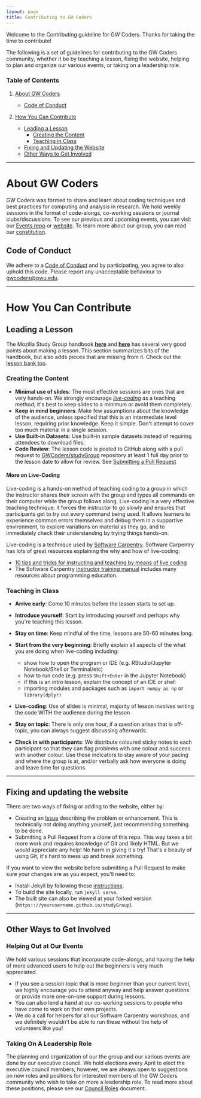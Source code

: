 ```yaml
---
layout: page
title: Contributing to GW Coders
---
```

Welcome to the Contributing guideline for GW Coders. Thanks for taking the time to contribute!

The following is a set of guidelines for contributing to the GW Coders community, whether it be by teaching a lesson, fixing the website, helping to plan and organize our various events, or taking on a leadership role.

### Table of Contents

1. [About GW Coders](#about-gw-coders)
    - [Code of Conduct](#code-of-conduct)

2. [How You Can Contribute](#how-you-can-contribute)
    - [Leading a Lesson](#leading-a-lesson)
        - [Creating the Content](#creating-the-content)
        - [Teaching in Class](#teaching-in-class)
    - [Fixing and Updating the Website](#fixing-and-updating-the-website)
    - [Other Ways to Get Involved](#other-ways-to-get-involved)

-----
# About GW Coders

GW Coders was formed to share and learn about coding techniques and
best practices for computing and analysis in research. We hold weekly sessions
in the format of code-alongs, co-working sessions or journal clubs/discussions.
To see our previous and upcoming events, you can visit our [Events repo](https://github.com/GWCoders/Events/issues) or [website](https://GWCoders.github.io/studyGroup/#events).
To learn more about our group, you can read our [constitution](https://github.com/GWCoders/council/blob/master/Constitution.md).

## Code of Conduct

We adhere to a [Code of Conduct](https://github.com/GWCoders/studyGroup/blob/gh-pages/codeOfConduct.md)
and by participating, you agree to also uphold this code. Please report any
unacceptable behaviour to gwcoders@gwu.edu.

-----
# How You Can Contribute

## Leading a Lesson

The Mozilla Study Group
handbook [**here**](https://mozillascience.github.io/studyGroupHandbook/lessons.html#reuse)
and [**here**](https://mozillascience.github.io/studyGroupHandbook/event-types.html#workalong)
has several very good points about making a lesson. This section summarizes bits
of the handbook, but also adds pieces that are missing from it. Check out the
[lesson bank too](https://github.com/mozillascience/studyGroupLessons/issues).

### Creating the Content

+ **Minimal use of slides**: The most effective sessions are ones that are very
hands-on. We strongly encourage [*live-coding*](#more-on-live-coding) as a
teaching method; it's best to keep slides to a minimum or avoid them completely.
+ **Keep in mind beginners**: Make few assumptions about the knowledge of the audience,
unless specified that this is an intermediate level lesson, requiring prior knowledge.
Keep it simple. Don't attempt to cover too much material in a single session.
+ **Use Built-in Datasets**: Use built-in sample datasets instead of requiring
attendees to download files.
+ **Code Review**: The lesson code is posted to GitHub along with a pull request to
[GWCoders/studyGroup](https://github.com/GWCoders/studyGroup) repository at
least 1 full day prior to the lesson date to allow for review.
See [Submitting a Pull Request](https://GWCoders.github.io/studyGroup/pull-request/)

#### More on Live-Coding

Live-coding is a hands-on method of teaching coding to a group in which the instructor
shares their screen with the group and types all commands on their computer while the
group follows along. Live-coding is a very effective teaching technique: it forces the
instructor to go slowly and ensures that participants get to try out every command
being used. It allows learners to experience common errors themselves and debug them
in a supportive environment, to explore variations on material as they go, and to
immediately check their understanding by trying things hands-on.

Live-coding is a technique used by [Software Carpentry](https://software-carpentry.org/about/).
Software Carpentry has lots of great resources explaining the why and how of live-coding:
+ [10 tips and tricks for instructing and teaching by means of live coding](https://software-carpentry.org/blog/2016/04/tips-tricks-live-coding.html)
+ The Software Carpentry [instructor training manual](http://carpentries.github.io/instructor-training/)
includes many resources about programming education.

### Teaching in Class

+ **Arrive early**: Come 10 minutes before the lesson starts to set up.
+ **Introduce yourself**: Start by introducing yourself and perhaps why you're teaching this lesson.
+ **Stay on time**: Keep mindful of the time, lessons are 50-60 minutes long.
+ **Start from the very beginning**: Briefly explain all aspects of the what you are doing when live-coding including:
    - show how to open the program or IDE (e.g. RStudio/Jupyter Notebook/Shell or Terminal/etc)
    - how to run code (e.g. press `Shift+Enter` in the Jupyter Notebook)
    - if this is an intro lesson, explain the concept of an IDE or shell
    - importing modules and packages such as  `import numpy as np` or `library(dplyr)`

+ **Live-coding**: Use of slides is minimal, majority of lesson involves writing the code WITH the audience during the lesson
+ **Stay on topic**: There is only one hour, if a question arises that is off-topic, you can always suggest discussing afterwards.
+ **Check in with participants**: We distribute coloured sticky notes to each
participant so that they can flag problems with one colour and success with
another colour. Use these indicators to stay aware of your pacing and where the group is at,
and/or verbally ask how everyone is doing and leave time for questions.

-----

## Fixing and updating the website

There are two ways of fixing or adding to the website, either by:

- Creating an [Issue](https://github.com/GWCoders/studyGroup/issues/new)
describing the problem or enhancement. This is technically not doing anything
yourself, just recommending something to be done.
- Submitting a Pull Request from a clone of this repo. This way takes a bit more work and requires knowledge of Git and likely HTML. But we
 would appreciate any help! No harm in giving it a try! That's a beauty of using Git, it's hard to mess up and break something.

If you want to view the website before submitting a Pull Request to make sure
your changes are as you expect, you'll need to:

- Install Jekyll by following these [instructions](https://help.github.com/articles/setting-up-your-github-pages-site-locally-with-jekyll/).
- To build the site locally, run `jekyll serve`.
- The built site can also be viewed at your forked version
(`https:://yourusername.github.io/studyGroup`).

----

## Other Ways to Get Involved

### Helping Out at Our Events

We hold various sessions that incorporate code-alongs, and having the help of more advanced users to help out the beginners is very much appreciated.
- If you see a session topic that is more beginner than your current level, we highly encourage you to attend anyway and help answer questions or provide more one-on-one support during lessons.
- You can also lend a hand at our co-working sessions to people who have come to work on their own projects.
- We do a call for helpers for all our Software Carpentry workshops, and we definitely wouldn't be able to run these without the help of volunteers like you!

### Taking On A Leadership Role

The planning and organization of our the group and our various events are done by our executive council. We hold elections every April to elect the executive council members, however, we are always open to suggestions on new roles and positions for interested members of the GW Coders community who wish to take on more a leadership role. To read more about these positions, please see our [Council Roles](https://github.com/GWCoders/council/blob/master/Council_Roles.md) document.

